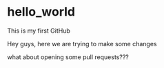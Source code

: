# hello_world
This is my first GitHub

Hey guys, here we are trying to make some changes

what about opening some pull requests???
